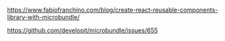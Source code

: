 
<https://www.fabiofranchino.com/blog/create-react-reusable-components-library-with-microbundle/>

https://github.com/developit/microbundle/issues/655